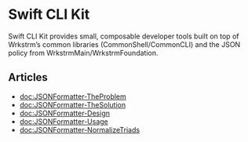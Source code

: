 # Swift CLI Kit

Swift CLI Kit provides small, composable developer tools built on top of Wrkstrm’s common libraries (CommonShell/CommonCLI) and the JSON policy from WrkstrmMain/WrkstrmFoundation.

## Articles

- <doc:JSONFormatter-TheProblem>
- <doc:JSONFormatter-TheSolution>
- <doc:JSONFormatter-Design>
- <doc:JSONFormatter-Usage>
- <doc:JSONFormatter-NormalizeTriads>

